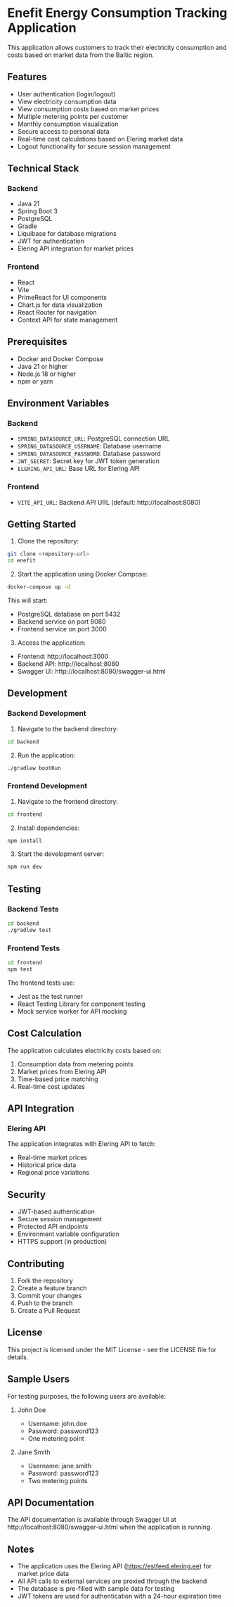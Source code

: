 # Enefit Energy Consumption Tracking Application

This application allows customers to track their electricity consumption and costs based on market data from the Baltic region.

## Features

- User authentication (login/logout)
- View electricity consumption data
- View consumption costs based on market prices
- Multiple metering points per customer
- Monthly consumption visualization
- Secure access to personal data
- Real-time cost calculations based on Elering market data
- Logout functionality for secure session management

## Technical Stack

### Backend
- Java 21
- Spring Boot 3
- PostgreSQL
- Gradle
- Liquibase for database migrations
- JWT for authentication
- Elering API integration for market prices

### Frontend
- React
- Vite
- PrimeReact for UI components
- Chart.js for data visualization
- React Router for navigation
- Context API for state management

## Prerequisites

- Docker and Docker Compose
- Java 21 or higher
- Node.js 18 or higher
- npm or yarn

## Environment Variables

### Backend
- `SPRING_DATASOURCE_URL`: PostgreSQL connection URL
- `SPRING_DATASOURCE_USERNAME`: Database username
- `SPRING_DATASOURCE_PASSWORD`: Database password
- `JWT_SECRET`: Secret key for JWT token generation
- `ELERING_API_URL`: Base URL for Elering API

### Frontend
- `VITE_API_URL`: Backend API URL (default: http://localhost:8080)

## Getting Started

1. Clone the repository:
```bash
git clone <repository-url>
cd enefit
```

2. Start the application using Docker Compose:
```bash
docker-compose up -d
```

This will start:
- PostgreSQL database on port 5432
- Backend service on port 8080
- Frontend service on port 3000

3. Access the application:
- Frontend: http://localhost:3000
- Backend API: http://localhost:8080
- Swagger UI: http://localhost:8080/swagger-ui.html

## Development

### Backend Development

1. Navigate to the backend directory:
```bash
cd backend
```

2. Run the application:
```bash
./gradlew bootRun
```

### Frontend Development

1. Navigate to the frontend directory:
```bash
cd frontend
```

2. Install dependencies:
```bash
npm install
```

3. Start the development server:
```bash
npm run dev
```

## Testing

### Backend Tests
```bash
cd backend
./gradlew test
```

### Frontend Tests
```bash
cd frontend
npm test
```

The frontend tests use:
- Jest as the test runner
- React Testing Library for component testing
- Mock service worker for API mocking

## Cost Calculation

The application calculates electricity costs based on:
1. Consumption data from metering points
2. Market prices from Elering API
3. Time-based price matching
4. Real-time cost updates

## API Integration

### Elering API
The application integrates with Elering API to fetch:
- Real-time market prices
- Historical price data
- Regional price variations

## Security

- JWT-based authentication
- Secure session management
- Protected API endpoints
- Environment variable configuration
- HTTPS support (in production)

## Contributing

1. Fork the repository
2. Create a feature branch
3. Commit your changes
4. Push to the branch
5. Create a Pull Request

## License

This project is licensed under the MIT License - see the LICENSE file for details.

## Sample Users

For testing purposes, the following users are available:

1. John Doe
   - Username: john.doe
   - Password: password123
   - One metering point

2. Jane Smith
   - Username: jane.smith
   - Password: password123
   - Two metering points

## API Documentation

The API documentation is available through Swagger UI at http://localhost:8080/swagger-ui.html when the application is running.

## Notes

- The application uses the Elering API (https://estfeed.elering.ee) for market price data
- All API calls to external services are proxied through the backend
- The database is pre-filled with sample data for testing
- JWT tokens are used for authentication with a 24-hour expiration time 